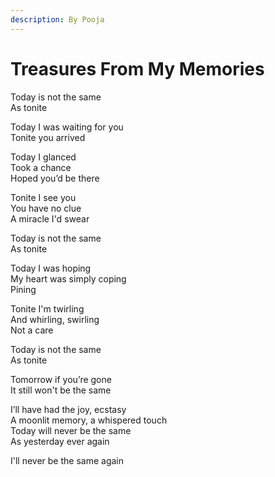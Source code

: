 ```yaml
---
description: By Pooja
---
```


# Treasures From My Memories

Today is not the same \
As tonite

Today I was waiting for you \
Tonite you arrived

Today I glanced \
Took a chance \
Hoped you’d be there

Tonite I see you \
You have no clue \
A miracle I'd swear

Today is not the same \
As tonite

Today I was hoping \
My heart was simply coping \
Pining

Tonite I'm twirling \
And whirling, swirling \
Not a care

Today is not the same \
As tonite

Tomorrow if you’re gone \
It still won't be the same

I’ll have had the joy, ecstasy \
A moonlit memory, a whispered touch \
Today will never be the same \
As yesterday ever again

I'll never be the same again
